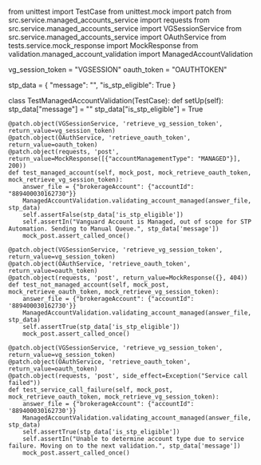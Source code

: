 from unittest import TestCase
from unittest.mock import patch
from src.service.managed_accounts_service import requests
from src.service.managed_accounts_service import VGSessionService
from src.service.managed_accounts_service import OAuthService
from tests.service.mock_response import MockResponse
from validation.managed_account_validation import ManagedAccountValidation

vg_session_token = "VGSESSION"
oauth_token = "OAUTHTOKEN"

stp_data = {
    "message": "",
    "is_stp_eligible": True
}

class TestManagedAccountValidation(TestCase):
    def setUp(self):
        stp_data["message"] = ""
        stp_data["is_stp_eligible"] = True

    @patch.object(VGSessionService, 'retrieve_vg_session_token', return_value=vg_session_token)
    @patch.object(OAuthService, 'retrieve_oauth_token', return_value=oauth_token)
    @patch.object(requests, 'post', return_value=MockResponse([{"accountManagementType": "MANAGED"}], 200))
    def test_managed_account(self, mock_post, mock_retrieve_oauth_token, mock_retrieve_vg_session_token):
        answer_file = {"brokerageAccount": {"accountId": "889400030162730"}}
        ManagedAccountValidation.validating_account_managed(answer_file, stp_data)
        self.assertFalse(stp_data['is_stp_eligible'])
        self.assertIn("Vanguard Account is Managed, out of scope for STP Automation. Sending to Manual Queue.", stp_data['message'])
        mock_post.assert_called_once()

    @patch.object(VGSessionService, 'retrieve_vg_session_token', return_value=vg_session_token)
    @patch.object(OAuthService, 'retrieve_oauth_token', return_value=oauth_token)
    @patch.object(requests, 'post', return_value=MockResponse({}, 404))
    def test_not_managed_account(self, mock_post, mock_retrieve_oauth_token, mock_retrieve_vg_session_token):
        answer_file = {"brokerageAccount": {"accountId": '889400030162730'}}
        ManagedAccountValidation.validating_account_managed(answer_file, stp_data)
        self.assertTrue(stp_data['is_stp_eligible'])
        mock_post.assert_called_once()

    @patch.object(VGSessionService, 'retrieve_vg_session_token', return_value=vg_session_token)
    @patch.object(OAuthService, 'retrieve_oauth_token', return_value=oauth_token)
    @patch.object(requests, 'post', side_effect=Exception("Service call failed"))
    def test_service_call_failure(self, mock_post, mock_retrieve_oauth_token, mock_retrieve_vg_session_token):
        answer_file = {"brokerageAccount": {"accountId": '889400030162730'}}
        ManagedAccountValidation.validating_account_managed(answer_file, stp_data)
        self.assertTrue(stp_data['is_stp_eligible'])
        self.assertIn("Unable to determine account type due to service failure. Moving on to the next validation.", stp_data['message'])
        mock_post.assert_called_once()
